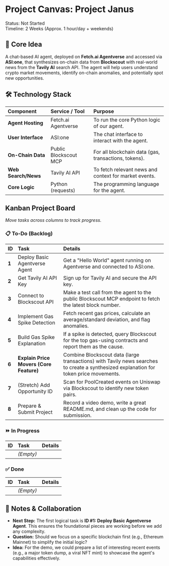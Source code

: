 # **Project Canvas: Project Janus**

Status: Not Started  
Timeline: 2 Weeks (Approx. 1 hour/day \+ weekends)

## **🎯 Core Idea**

A chat-based AI agent, deployed on **Fetch.ai Agentverse** and accessed via **ASI:one**, that synthesizes on-chain data from **Blockscout** with real-world news from the **Tavily AI** search API. The agent will help users understand crypto market movements, identify on-chain anomalies, and potentially spot new opportunities.

## **🛠️ Technology Stack**

| Component | Service / Tool | Purpose |
| :---- | :---- | :---- |
| **Agent Hosting** | Fetch.ai Agentverse | To run the core Python logic of our agent. |
| **User Interface** | ASI:one | The chat interface to interact with the agent. |
| **On-Chain Data** | Public Blockscout MCP | For all blockchain data (gas, transactions, tokens). |
| **Web Search/News** | Tavily AI API | To fetch relevant news and context for market events. |
| **Core Logic** | Python (requests) | The programming language for the agent. |

## **Kanban Project Board**

*Move tasks across columns to track progress.*

### **📋 To-Do (Backlog)**

| ID | Task | Details |
| :---- | :---- | :---- |
| **1** | Deploy Basic Agentverse Agent | Get a "Hello World" agent running on Agentverse and connected to ASI:one. |
| **2** | Get Tavily AI API Key | Sign up for Tavily AI and secure the API key. |
| **3** | Connect to Blockscout API | Make a test call from the agent to the public Blockscout MCP endpoint to fetch the latest block number. |
| **4** | Implement Gas Spike Detection | Fetch recent gas prices, calculate an average/standard deviation, and flag anomalies. |
| **5** | Build Gas Spike Explanation | If a spike is detected, query Blockscout for the top gas-using contracts and report them as the cause. |
| **6** | **Explain Price Movers (Core Feature)** | Combine Blockscout data (large transactions) with Tavily news searches to create a synthesized explanation for token price movements. |
| **7** | (Stretch) Add Opportunity ID | Scan for PoolCreated events on Uniswap via Blockscout to identify new token pairs. |
| **8** | Prepare & Submit Project | Record a video demo, write a great README.md, and clean up the code for submission. |

### **⏩ In Progress**

| ID | Task | Details |
| :---- | :---- | :---- |
|  | *(Empty)* |  |

### **✅ Done**

| ID | Task | Details |
| :---- | :---- | :---- |
|  | *(Empty)* |  |

## **📝 Notes & Collaboration**

* **Next Step:** The first logical task is **ID \#1: Deploy Basic Agentverse Agent**. This ensures the foundational pieces are working before we add any complexity.  
* **Question:** Should we focus on a specific blockchain first (e.g., Ethereum Mainnet) to simplify the initial logic?  
* **Idea:** For the demo, we could prepare a list of interesting recent events (e.g., a major token dump, a viral NFT mint) to showcase the agent's capabilities effectively.